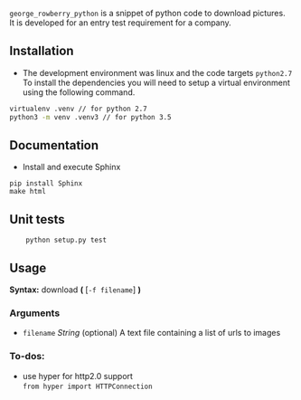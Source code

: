 
`george_rowberry_python` is a snippet of python code to download pictures.  
It is developed for an entry test requirement for a company.

## Installation

- The development environment was linux and the code targets `python2.7`
To install the dependencies you will need to setup a virtual environment using the following command.

``` sh
virtualenv .venv // for python 2.7
python3 -m venv .venv3 // for python 3.5
```
## Documentation
- Install and execute Sphinx

```
pip install Sphinx
make html
```
## Unit tests
```
    python setup.py test
```
## Usage

**Syntax:** download **(** [`-f filename`] **)**

### Arguments

* `filename` *String* (optional)
A text file containing a list of urls to images

### To-dos:
- use hyper for http2.0 support  
` from hyper import HTTPConnection `
